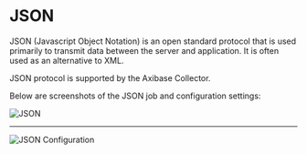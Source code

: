 # JSON
JSON (Javascript Object Notation) is an open standard protocol that is used primarily to transmit data between the server and application. It is often used as an alternative to XML.

JSON protocol is supported by the Axibase Collector.

Below are screenshots of the JSON job and configuration settings:

![JSON](http://axibase.com/wp-content/uploads/2015/01/json-job.png)
_______________________________________

![JSON Configuration](http://axibase.com/wp-content/uploads/2015/01/json_job_collector.png)
